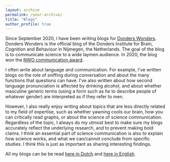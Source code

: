 ```yaml
---
layout: archive
permalink: /year-archive/
title: "Blogs"
author_profile: true
---
```


Since September 2020, I have been writing blogs for [Donders Wonders](https://blog.donders.ru.nl/). Donders Wonders is the official blog of the Donders Institute for Brain, Cognition and Behaviour in Nijmegen, the Netherlands. The goal of the blog is to communicate science to a wide laymen audience. In 2020, the blog won the [NWO communication award](https://blog.donders.ru.nl/?p=12858&lang=en).

I often write about language and communication. For example, I've written blogs on the role of sniffing during conversation and about the many functions that questions can have. I've also written about how second language pronunciation is affected by drinking alcohol, and about whether masculine generic terms (using a form such as *he* to describe people of whatever gender) are interpreted as if they refer to men. 

However, I also really enjoy writing about topics that are less directly related to my field of expertise, such as whether yawning cools our brain, how you can critically read graphs, or about the science of science communication. Regardless of the topic, I always do my utmost best to make sure my blogs accurately reflect the underlying research, and to prevent making bold claims. I think an essential part of science communication is also to explain how science works, and what we can/cannot conclude from specific studies. I think this is just as important as sharing interesting findings. 

All my blogs can be be read [here in Dutch](https://blog.donders.ru.nl/?author_name=marlijn-ter-bekke) and [here in English](https://blog.donders.ru.nl/?author_name=marlijn-ter-bekke&lang=en). 
